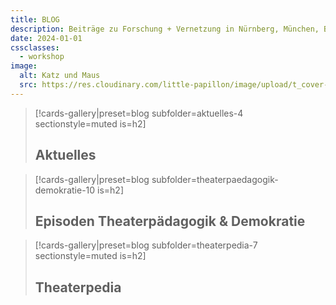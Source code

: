 ```yaml
---
title: BLOG
description: Beiträge zu Forschung + Vernetzung in Nürnberg, München, Bayern
date: 2024-01-01
cssclasses:
  - workshop
image:
  alt: Katz und Maus
  src: https://res.cloudinary.com/little-papillon/image/upload/t_cover-half-1200/dasei/aus0_home1.jpg
---
```



<!-- PUBLISH-FROM-HERE -->
> [!cards-gallery|preset=blog subfolder=aktuelles-4 sectionstyle=muted is=h2]
> ## **Aktuelles**

> [!cards-gallery|preset=blog subfolder=theaterpaedagogik-demokratie-10 is=h2]
> ## **Episoden Theaterpädagogik & Demokratie**

> [!cards-gallery|preset=blog subfolder=theaterpedia-7 sectionstyle=muted is=h2]
> ## **Theaterpedia**
